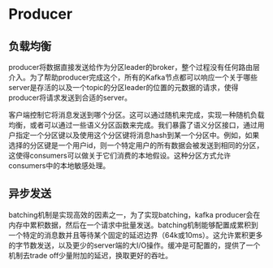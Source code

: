 # Producer

## 负载均衡

producer将数据直接发送给作为分区leader的broker，整个过程没有任何路由层介入。为了帮助producer完成这个，所有的Kafka节点都可以响应一个关于哪些server是存活的以及一个topic的分区leader的位置的元数据的请求，使得producer将请求发送到合适的server。

客户端控制它将消息发送到哪个分区。这可以通过随机来完成，实现一种随机负载均衡，或者可以通过一些语义分区函数来完成。我们暴露了语义分区接口，通过用户指定一个分区键以及使用这个分区键将消息hash到某一个分区中。例如，如果选择的分区键是一个用户id，则一个特定用户的所有数据会被发送到相同的分区，这使得consumers可以做关于它们消费的本地假设。这种分区方式允许consumers中的本地敏感处理。

## 异步发送

batching机制是实现高效的因素之一，为了实现batching，kafka producer会在内存中累积数据，然后在一个请求中批量发送。batching机制能够配置成累积到一个特定的消息数并且等待某个固定的延迟边界（64k或10ms）。这允许累积更多的字节数发送，以及更少的server端的大I/O操作。缓冲是可配置的，提供了一个机制去trade off少量附加的延迟，换取更好的吞吐。

